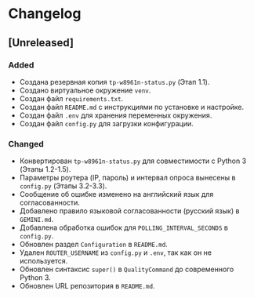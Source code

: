 # Changelog

## [Unreleased]

### Added
- Создана резервная копия `tp-w8961n-status.py` (Этап 1.1).
- Создано виртуальное окружение `venv`.
- Создан файл `requirements.txt`.
- Создан файл `README.md` с инструкциями по установке и настройке.
- Создан файл `.env` для хранения переменных окружения.
- Создан файл `config.py` для загрузки конфигурации.

### Changed
- Конвертирован `tp-w8961n-status.py` для совместимости с Python 3 (Этапы 1.2-1.5).
- Параметры роутера (IP, пароль) и интервал опроса вынесены в `config.py` (Этапы 3.2-3.3).
- Сообщение об ошибке изменено на английский язык для согласованности.
- Добавлено правило языковой согласованности (русский язык) в `GEMINI.md`.
- Добавлена обработка ошибок для `POLLING_INTERVAL_SECONDS` в `config.py`.
- Обновлен раздел `Configuration` в `README.md`.
- Удален `ROUTER_USERNAME` из `config.py` и `.env`, так как он не используется.
- Обновлен синтаксис `super()` в `QualityCommand` до современного Python 3.
- Обновлен URL репозитория в `README.md`.
